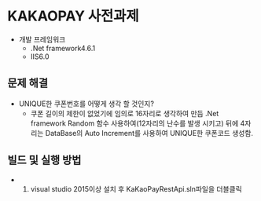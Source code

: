 # KAKAOPAY 사전과제

- 개발 프레임워크
  - .Net framework4.6.1
  - IIS6.0
  
## 문제 해결
- UNIQUE한 쿠폰번호를 어떻게 생각 할 것인지?
  - 쿠폰 길이의 제한이 없었기에 임의로 16자리로 생각하여 만듬 .Net framework Random 함수 사용하여(12자리의 난수를 발생 시키고) 뒤에 4자리는     DataBase의 Auto Increment를 사용하여 UNIQUE한 쿠폰코드 생성함.

## 빌드 및 실행 방법
- 1. visual studio 2015이상 설치 후 KaKaoPayRestApi.sln파일을 더블클릭 
